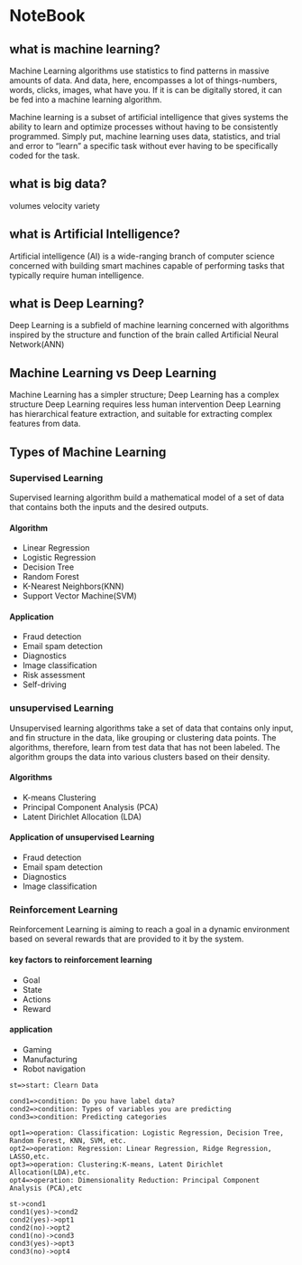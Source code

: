# NoteBook

## what is machine learning?

Machine Learning algorithms use statistics to find patterns in massive amounts of data. And data, here, encompasses a lot of things-numbers, words, clicks, images, what have you. If it is can be digitally stored, it can be fed into a machine learning algorithm.

Machine learning is a subset of artificial intelligence that gives systems the ability to learn and optimize processes without having to be consistently programmed. Simply put, machine learning uses data, statistics, and trial and error to “learn” a specific task without ever having to be specifically coded for the task.

## what is big data?

volumes
velocity
variety

## what is Artificial Intelligence?

Artificial intelligence (AI) is a wide-ranging branch of computer science concerned with building smart machines capable of performing tasks that typically require human intelligence.

## what is Deep Learning?

Deep Learning is a subfield of machine learning concerned with algorithms inspired by the structure and function of the brain called Artificial Neural Network(ANN)

## Machine Learning vs Deep Learning

Machine Learning has a simpler structure; Deep Learning has a complex structure
Deep Learning requires less human intervention
Deep Learning has hierarchical feature extraction, and suitable for extracting complex features from data.

## Types of Machine Learning

### Supervised Learning

Supervised learning algorithm build a mathematical model of a set of data that contains both the inputs and the desired outputs.

#### Algorithm

- Linear Regression
- Logistic Regression
- Decision Tree
- Random Forest
- K-Nearest Neighbors(KNN)
- Support Vector Machine(SVM)

#### Application

- Fraud detection
- Email spam detection
- Diagnostics
- Image classification
- Risk assessment
- Self-driving

### unsupervised Learning

Unsupervised learning algorithms take a set of data that contains only input, and fin structure in the data, like grouping or clustering data points. The algorithms, therefore, learn from test data that has not been labeled. The algorithm groups the data into various clusters based on their density.

#### Algorithms

- K-means Clustering
- Principal Component Analysis (PCA)
- Latent Dirichlet Allocation (LDA)

#### Application of unsupervised Learning

- Fraud detection
- Email spam detection
- Diagnostics
- Image classification

### Reinforcement Learning

Reinforcement Learning is aiming to reach a goal in a dynamic environment based on several rewards that are provided to it by the system.

#### key factors to reinforcement learning

- Goal
- State
- Actions
- Reward

#### application

- Gaming
- Manufacturing
- Robot navigation

```flow
st=>start: Clearn Data

cond1=>condition: Do you have label data?
cond2=>condition: Types of variables you are predicting
cond3=>condition: Predicting categories

opt1=>operation: Classification: Logistic Regression, Decision Tree, Random Forest, KNN, SVM, etc.
opt2=>operation: Regression: Linear Regression, Ridge Regression, LASSO,etc.
opt3=>operation: Clustering:K-means, Latent Dirichlet Allocation(LDA),etc.
opt4=>operation: Dimensionality Reduction: Principal Component Analysis (PCA),etc

st->cond1
cond1(yes)->cond2
cond2(yes)->opt1
cond2(no)->opt2
cond1(no)->cond3
cond3(yes)->opt3
cond3(no)->opt4


```




